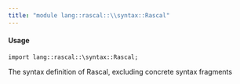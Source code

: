 ```yaml
---
title: "module lang::rascal::\\syntax::Rascal"
---
```


#### Usage

`import lang::rascal::\syntax::Rascal;`

The syntax definition of Rascal, excluding concrete syntax fragments



